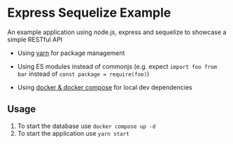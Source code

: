 # Express Sequelize Example
An example application using node.js, express and sequelize to showcase a simple RESTful API

* Using [yarn](https://yarnpkg.com/) for package management

* Using ES modules instead of commonjs (e.g. expect `import foo from bar` instead of `const package = require(foo)`)

* Using [docker & docker compose](https://www.docker.com/) for local dev dependencies

## Usage

1. To start the database use `docker compose up -d`
2. To start the application use `yarn start`
